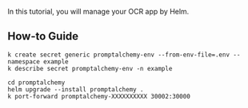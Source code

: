 In this tutorial, you will manage your OCR app by Helm.

## How-to Guide
```shell
k create secret generic promptalchemy-env --from-env-file=.env --namespace example
k describe secret promptalchemy-env -n example
```


```shell
cd promptalchemy
helm upgrade --install promptalchemy .
k port-forward promptalchemy-XXXXXXXXXX 30002:30000
```
